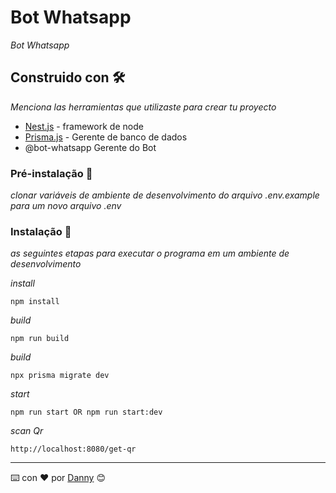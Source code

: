 # Bot Whatsapp

_Bot Whatsapp_


## Construido con 🛠️

_Menciona las herramientas que utilizaste para crear tu proyecto_

* [Nest.js](https://nestjs.com/) - framework de node
* [Prisma.js](https://www.prisma.io/) - Gerente de banco de dados
* @bot-whatsapp Gerente do Bot


### Pré-instalação 🔧

_clonar variáveis ​​de ambiente de desenvolvimento do arquivo .env.example para um novo arquivo .env_

### Instalação 🔧

_as seguintes etapas para executar o programa em um ambiente de desenvolvimento_

_install_

```
npm install
```

_build_

```
npm run build
```

_build_

```
npx prisma migrate dev
```


_start_

```
npm run start OR npm run start:dev
```


_scan Qr_

```
http://localhost:8080/get-qr
```

---
⌨️ con ❤️ por [Danny](https://github.com/asmel2020) 😊